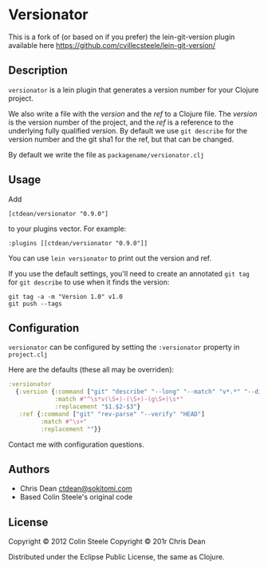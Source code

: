 # Versionator

This is a fork of (or based on if you prefer) the lein-git-version
plugin available here https://github.com/cvillecsteele/lein-git-version/

## Description

`versionator` is a lein plugin that generates a version number for
your Clojure project.

We also write a file with the _version_ and the _ref_ to a Clojure
file.  The _version_ is the version number of the project, and the
_ref_ is a reference to the underlying fully qualified version.  By
default we use `git describe` for the version number and the git sha1
for the ref, but that can be changed.

By default we write the file as `packagename/versionator.clj`

## Usage

Add

    [ctdean/versionator "0.9.0"]

to your plugins vector.  For example:

    :plugins [[ctdean/versionator "0.9.0"]]

You can use `lein versionator` to print out the version and ref.

If you use the default settings, you'll need to create an annotated
`git tag` for `git describe` to use when it finds the version:

    git tag -a -m "Version 1.0" v1.0
    git push --tags

## Configuration

`versionator` can be configured by setting the `:versionator` property
in `project.clj`

Here are the defaults (these all may be overriden):

```clojure
:versionator
  {:version {:command ["git" "describe" "--long" "--match" "v*.*" "--dirty=-**DIRTY**"]
             :match #"^\s*v(\S+)-(\S+)-(g\S+)\s*"
             :replacement "$1.$2-$3"}
   :ref {:command ["git" "rev-parse" "--verify" "HEAD"]
         :match #"\s+"
         :replacement ""}}
```

Contact me with configuration questions.

## Authors

- Chris Dean <ctdean@sokitomi.com>
- Based Colin Steele's original code

## License

Copyright © 2012 Colin Steele
Copyright © 201r Chris Dean

Distributed under the Eclipse Public License, the same as Clojure.
